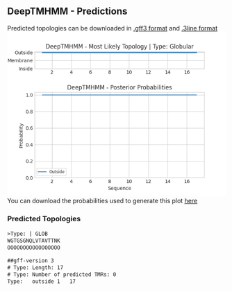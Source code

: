 ## DeepTMHMM - Predictions
Predicted topologies can be downloaded in [.gff3 format](TMRs.gff3) and [.3line format](predicted_topologies.3line)
![picture](plot.png)
You can download the probabilities used to generate this plot [here](Type:_probs.csv)
### Predicted Topologies
```
>Type: | GLOB
WGTGSGNQLVTAVTTNK
OOOOOOOOOOOOOOOOO

```


```
##gff-version 3
# Type: Length: 17
# Type: Number of predicted TMRs: 0
Type:	outside	1	17				

```
